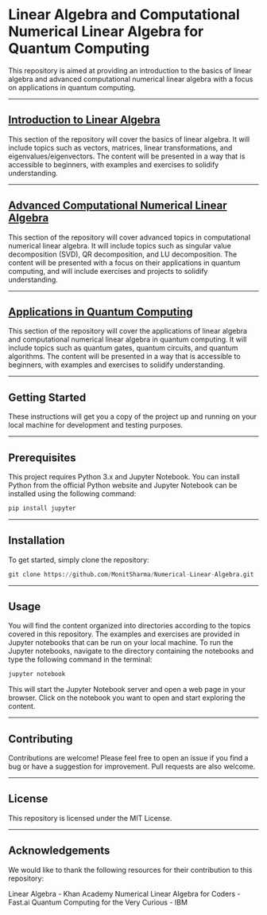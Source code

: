 # Linear Algebra and Computational Numerical Linear Algebra for Quantum Computing

This repository is aimed at providing an introduction to the basics of linear algebra and advanced computational numerical linear algebra with a focus on applications in quantum computing.

-----

## [Introduction to Linear Algebra](https://github.com/MonitSharma/Numerical-Linear-Algebra/tree/main/Basic%20Numerical%20Linear%20Algebra)
This section of the repository will cover the basics of linear algebra. It will include topics such as vectors, matrices, linear transformations, and eigenvalues/eigenvectors. The content will be presented in a way that is accessible to beginners, with examples and exercises to solidify understanding.

----

## [Advanced Computational Numerical Linear Algebra](https://github.com/MonitSharma/Numerical-Linear-Algebra/tree/main/Advanced%20Numerical%20Linear%20Algebra)
This section of the repository will cover advanced topics in computational numerical linear algebra. It will include topics such as singular value decomposition (SVD), QR decomposition, and LU decomposition. The content will be presented with a focus on their applications in quantum computing, and will include exercises and projects to solidify understanding.


-----


## [Applications in Quantum Computing](https://github.com/MonitSharma/Qiskit-Hindi-Tutorials/blob/main/qiskit_hindi_basic_gates_part2.ipynb)
This section of the repository will cover the applications of linear algebra and computational numerical linear algebra in quantum computing. It will include topics such as quantum gates, quantum circuits, and quantum algorithms. The content will be presented in a way that is accessible to beginners, with examples and exercises to solidify understanding.

----


## Getting Started
These instructions will get you a copy of the project up and running on your local machine for development and testing purposes.

----


## Prerequisites
This project requires Python 3.x and Jupyter Notebook. You can install Python from the official Python website and Jupyter Notebook can be installed using the following command:


```python
pip install jupyter
```

----


## Installation
To get started, simply clone the repository:

```python
git clone https://github.com/MonitSharma/Numerical-Linear-Algebra.git
```

-----


## Usage
You will find the content organized into directories according to the topics covered in this repository. The examples and exercises are provided in Jupyter notebooks that can be run on your local machine. To run the Jupyter notebooks, navigate to the directory containing the notebooks and type the following command in the terminal:

```python
jupyter notebook
```

This will start the Jupyter Notebook server and open a web page in your browser. Click on the notebook you want to open and start exploring the content.


-----


## Contributing
Contributions are welcome! Please feel free to open an issue if you find a bug or have a suggestion for improvement. Pull requests are also welcome.

-----


## License
This repository is licensed under the MIT License.

------


## Acknowledgements
We would like to thank the following resources for their contribution to this repository:

Linear Algebra - Khan Academy
Numerical Linear Algebra for Coders - Fast.ai
Quantum Computing for the Very Curious - IBM

